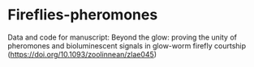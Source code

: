 # Fireflies-pheromones

Data and code for manuscript:	Beyond the glow: proving the unity of pheromones and 
bioluminescent signals in glow-worm firefly courtship (https://doi.org/10.1093/zoolinnean/zlae045)
